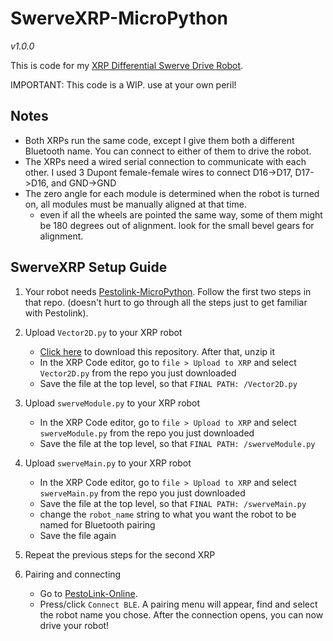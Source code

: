 # SwerveXRP-MicroPython
*v1.0.0*

This is code for my [XRP Differential Swerve Drive Robot](https://www.printables.com/model/950641-xrp-differential-swerve-drive-robot).

IMPORTANT: This code is a WIP. use at your own peril!

## Notes ##

- Both XRPs run the same code, except I give them both a different Bluetooth name. You can connect to either of them to drive the robot.
- The XRPs need a wired serial connection to communicate with each other. I used 3 Dupont female-female wires to connect D16->D17, D17->D16, and GND->GND
- The zero angle for each module is determined when the robot is turned on, all modules must be manually aligned at that time.
	- even if all the wheels are pointed the same way, some of them might be 180 degrees out of alignment. look for the small bevel gears for alignment.

## SwerveXRP Setup Guide ##
1) Your robot needs [Pestolink-MicroPython](https://github.com/AlfredoSystems/PestoLink-MicroPython). Follow the first two steps in that repo. (doesn't hurt to go through all the steps just to get familiar with Pestolink).

1) Upload `Vector2D.py` to your XRP robot
	- [Click here](https://github.com/AlfredoSystems/SwerveXRP-MircoPython/archive/refs/heads/main.zip) to download this repository. After that, unzip it
	- In the XRP Code editor, go to `file > Upload to XRP` and select `Vector2D.py` from the repo you just downloaded
	- Save the file at the top level, so that `FINAL PATH: /Vector2D.py`

1) Upload `swerveModule.py` to your XRP robot
	- In the XRP Code editor, go to `file > Upload to XRP` and select `swerveModule.py` from the repo you just downloaded
	- Save the file at the top level, so that `FINAL PATH: /swerveModule.py`
	
1) Upload `swerveMain.py` to your XRP robot
	- In the XRP Code editor, go to `file > Upload to XRP` and select `swerveMain.py` from the repo you just downloaded
	- Save the file at the top level, so that `FINAL PATH: /swerveMain.py`
	- change the `robot_name` string to what you want the robot to be named for Bluetooth pairing
	- Save the file again

1) Repeat the previous steps for the second XRP

1) Pairing and connecting
	- Go to [PestoLink-Online](https://pestol.ink).
	- Press/click `Connect BLE`. A pairing menu will appear, find and select the robot name you chose. After the connection opens, you can now drive your robot!
